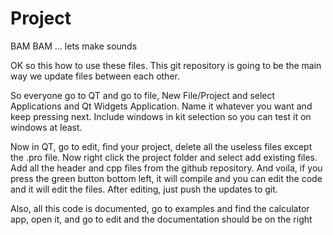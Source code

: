 Project
=======

BAM BAM ... lets make sounds

OK so this how to use these files.
This git repository is going to be the main way we update files between each other.  

So everyone go to QT and go to file, New File/Project and select Applications and Qt Widgets Application.  Name it whatever you want and keep pressing next.  Include windows in kit selection so you can test it on windows at least.

Now in QT, go to edit, find your project, delete all the useless files except the .pro file.  Now right click the project folder and select add existing files.  Add all the header and cpp files from the github repository.  And voila, if you press the green button bottom left, it will compile and you can edit the code and it will edit the files.  After editing, just push the updates to git.

Also, all this code is documented, go to examples and find the calculator app, open it, and go to edit and the documentation should be on the right